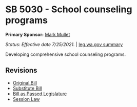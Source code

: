 # SB 5030 - School counseling programs
**Primary Sponsor:** [Mark Mullet](/person/leg/mark.mullet.md)

*Status: Effective date 7/25/2021.* | [leg.wa.gov summary](https://app.leg.wa.gov/billsummary?BillNumber=5030&Year=2021)

Developing comprehensive school counseling programs.

## Revisions
* [Original Bill](1/)
* [Substitute Bill](S/)
* [Bill as Passed Legislature](S.PL/)
* [Session Law](S.SL/)